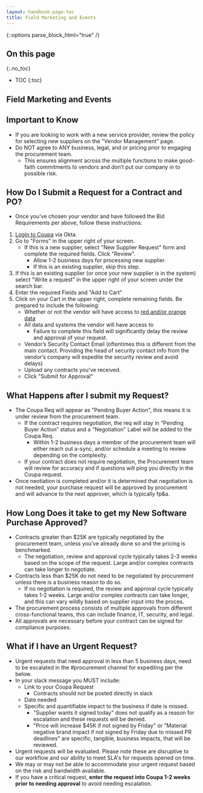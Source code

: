 ```yaml
---
layout: handbook-page-toc
title: Field Marketing and Events
---
```


{::options parse_block_html="true" /}

<link rel="stylesheet" type="text/css" href="/stylesheets/biztech.css" />

## On this page
{:.no_toc}

- TOC
{:toc}

## Field Marketing and Events

## Important to Know
- If you are looking to work with a new service provider, review the policy for selecting new suppliers on the "Vendor Management" page.
- Do NOT agree to ANY business, legal, and or pricing prior to engaging the procurement team. 
    - This ensures alignment across the multiple functions to make good-faith commitments to vendors and don’t put our company in to possible risk.

## How Do I Submit a Request for a Contract and PO?
- Once you've chosen your vendor and have followed the Bid Requirements per above, follow these instructions:
1. [Login to Coupa](https://about.gitlab.com/handbook/business-technology/enterprise-applications/guides/coupa-guide/#how-to-access-coupa) via Okta.
1. Go to "Forms" in the upper right of your screen.
    - If this is a new supplier, select "New Supplier Request" form and complete the required fields. Click "Review".
        - Allow 1-2 business days for processing new supplier.
        - If this is an existing supplier, skip this step.
1. If this is an existing supplier (or once your new supplier is in the system) select "Write a request" in the upper right of your screen under the search bar. 
1. Enter the required Fields and "Add to Cart"
1. Click on your Cart in the upper right, complete remaining fields. Be prepared to include the following:
    - Whether or not the vendor will have access to [red and/or orange data](https://about.gitlab.com/handbook/engineering/security/data-classification-standard.html#data-classification-levels) 
    - All data and systems the vendor will have access to 
        - Failure to complete this field will significantly delay the review and approval of your request.
    - Vendor’s Security Contact Email (oftentimes this is different from the main contact. Providing the head of security contact info from the vendor’s company will expedite the security review and avoid delays)
    - Upload any contracts you've received.
    - Click "Submit for Approval"

## What Happens after I submit my Request?
- The Coupa Req will appear as "Pending Buyer Action", this means it is under review from the procurement team. 
    - If the contract requires negotiation, the req will stay in “Pending Buyer Action” status and a "Negotiation" Label will be added to the Coupa Req. 
        - Within 1-2 business days a member of the procurement team will either reach out a-sync, and/or schedule a meeting to review depending on the complexity.
    - If your contract does not require negotiation, the Procurement team will review for accuracy and if questions will ping you directly in the Coupa request.
- Once neotiation is completed and/or it is determined that negotiation is not needed, your purchase request will be approved by procurement and will advance to the next approver, which is typically fp&a. 

## How Long Does it take to get my New Software Purchase Approved?
- Contracts greater than $25K are typically negotiated by the procurement team, unless you've already done so and the pricing is benchmarked.
    - The negotiation, review and approval cycle typically takes 2-3 weeks based on the scope of the request. Large and/or complex contracts can take longer to negotiate.
- Contracts less than $25K do not need to be negotiated by procurement unless there is a business reason to do so. 
    - If no negotiation is required, the review and approval cycle typically takes 1-2 weeks. Large and/or complex contracts can take longer, and this can vary wildly based on supplier input into the proces.
- The procurement process consists of multiple approvals from different cross-functional teams, this can include finance, IT, security, and legal. 
- All approvals are necessary before your contract can be signed for compliance purposes. 

## What if I have an Urgent Request?
- Urgent requests that need approval in less than 5 business days, need to be escalated in the #procurement channel for expediting per the below.
- In your slack message you MUST include:
    - Link to your Coupa Request 
        - Contracts should not be posted directly in slack
    - Date needed
    - Specific and quantifiable impact to the business if date is missed. 
        - "Supplier wants it signed today" does not qualify as a reason for escalation and these requests will be denied. 
        - "Price will increase $45K if not signed by Friday" or "Material negative brand impact if not signed by Friday due to missed PR deadlines" are specific, tangible, business impacts, that will be reviewed.
- Urgent requests will be evaluated. Please note these are disruptive to our workflow and our ability to meet SLA's for requests opened on time.
- We may or may not be able to accommodate your urgent request based on the risk and bandwidth available.
- If you have a critical request, **enter the request into Coupa 1-2 weeks prior to needing approval** to avoid needing escalation.

